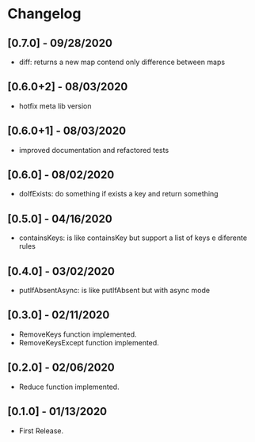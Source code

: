 # Changelog

## [0.7.0] - 09/28/2020

* diff: returns a new map contend only difference between maps

## [0.6.0+2] - 08/03/2020

* hotfix meta lib version

## [0.6.0+1] - 08/03/2020

* improved documentation and refactored tests

## [0.6.0] - 08/02/2020

* doIfExists: do something if exists a key and return something

## [0.5.0] - 04/16/2020

* containsKeys: is like containsKey but support a list of keys e diferente rules

## [0.4.0] - 03/02/2020

* putIfAbsentAsync: is like putIfAbsent but with async mode

## [0.3.0] - 02/11/2020

* RemoveKeys function implemented.
* RemoveKeysExcept function implemented.

## [0.2.0] - 02/06/2020

* Reduce function implemented.

## [0.1.0] - 01/13/2020

* First Release.
